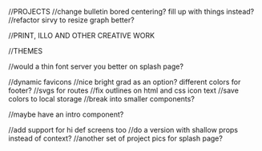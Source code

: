 //PROJECTS
//change bulletin bored centering? fill up with things instead?
//refactor sirvy to resize graph better?

//PRINT, ILLO AND OTHER CREATIVE WORK

//THEMES

//would a thin font server you better on splash page?

//dynamic favicons
//nice bright grad as an option? different colors for footer?
//svgs for routes
//fix outlines on html and css icon text
//save colors to local storage
//break into smaller components?

//maybe have an intro component?

//add support for hi def screens too
//do a version with shallow props instead of context?
//another set of project pics for splash page?

